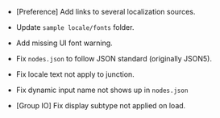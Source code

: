 - [Preference] Add links to several localization sources.
- Update `sample locale/fonts` folder.
- Add missing UI font warning. 



- Fix `nodes.json` to follow JSON standard (originally JSON5). 
- Fix locale text not apply to junction.
- Fix dynamic input name not shows up in `nodes.json`
- [Group IO] Fix display subtype not applied on load.